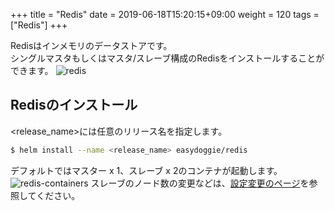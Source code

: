 +++
title = "Redis"
date =  2019-06-18T15:20:15+09:00
weight = 120
tags = ["Redis"]
+++

Redisはインメモリのデータストアです。  
シングルマスタもしくはマスタ/スレーブ構成のRedisをインストールすることができます。
![redis](../../img/redis.png)

## Redisのインストール
\<release_name\>には任意のリリース名を指定します。
```sh
$ helm install --name <release_name> easydoggie/redis
```
デフォルトではマスター x 1、スレーブ x 2のコンテナが起動します。
![redis-containers](../../img/redis-containers.png)
スレーブのノード数の変更などは、[設定変更のページ](../config/redis)を参照してください。
